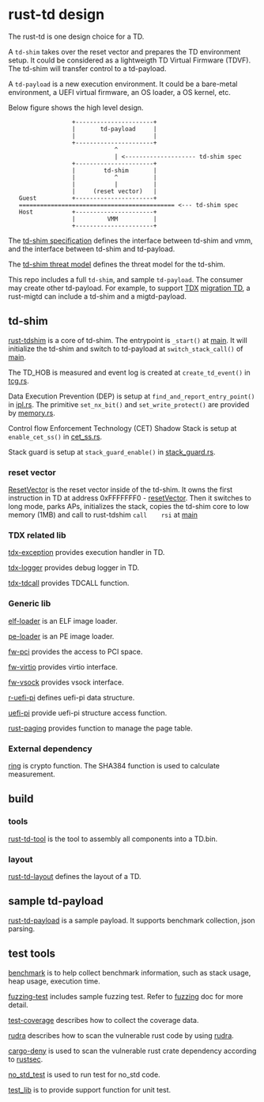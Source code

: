 # rust-td design

The rust-td is one design choice for a TD.

A `td-shim` takes over the reset vector and prepares the TD environment setup. It could be considered as a lightweigth TD Virtual Firmware (TDVF). The td-shim will transfer control to a td-payload.

A `td-payload` is a new execution environment. It could be a bare-metal environment, a UEFI virtual firmware, an OS loader, a OS kernel, etc.

Below figure shows the high level design.

   ```
                     +----------------------+
                     |       td-payload     |
                     |                      |
                     +----------------------+
                                 ^
                                 | <-------------------- td-shim spec
                     +----------------------+
                     |        td-shim       |
                     |           ^          |
                     |           |          |
                     |     (reset vector)   |
      Guest          +----------------------+
      ============================================ <--- td-shim spec
      Host           +----------------------+
                     |         VMM          |
                     +----------------------+

   ```

 The [td-shim specification](https://github.com/jyao1/td-shim/blob/init_version/doc/tdshim_spec.md) defines the interface between td-shim and vmm, and the interface between td-shim and td-payload.

 The [td-shim threat model](https://github.com/jyao1/td-shim/blob/init_version/doc/threat_model.md) defines the threat model for the td-shim.

This repo includes a full `td-shim`, and sample `td-payload`. The consumer may create other td-payload. For example, to support [TDX](https://www.intel.com/content/www/us/en/developer/articles/technical/intel-trust-domain-extensions.html) [migration TD](https://www.intel.com/content/dam/develop/external/us/en/documents/tdx-migration-td-design-guide-348987-001.pdf), a rust-migtd can include a td-shim and a migtd-payload.

## td-shim

[rust-tdshim](https://github.com/jyao1/td-shim/tree/init_version/rust-tdshim) is a core of td-shim. The entrypoint is `_start()` at [main](https://github.com/jyao1/td-shim/blob/init_version/rust-tdshim/src/main.rs). It will initialize the td-shim and switch to td-payload at `switch_stack_call()` of [main](https://github.com/jyao1/td-shim/blob/init_version/rust-tdshim/src/main.rs).

The TD_HOB is measured and event log is created at `create_td_event()` in [tcg.rs](https://github.com/jyao1/td-shim/blob/init_version/rust-tdshim/src/tcg.rs).

Data Execution Prevention (DEP) is setup at `find_and_report_entry_point()` in [ipl.rs](https://github.com/jyao1/td-shim/blob/init_version/rust-tdshim/src/ipl.rs). The primitive `set_nx_bit()` and `set_write_protect()` are provided by [memory.rs](https://github.com/jyao1/td-shim/blob/init_version/rust-tdshim/src/memory.rs).

Control flow Enforcement Technology (CET) Shadow Stack is setup at `enable_cet_ss()` in [cet_ss.rs](https://github.com/jyao1/td-shim/blob/init_version/rust-tdshim/src/cet_ss.rs).

Stack guard is setup at `stack_guard_enable()` in [stack_guard.rs](https://github.com/jyao1/td-shim/blob/init_version/rust-tdshim/src/stack_guard.rs).

### reset vector

[ResetVector](https://github.com/jyao1/td-shim/tree/init_version/rust-tdshim/ResetVector) is the reset vector inside of the td-shim. It owns the first instruction in TD at address 0xFFFFFFF0 - [resetVector](https://github.com/jyao1/td-shim/blob/init_version/rust-tdshim/ResetVector/Ia32/ResetVectorVtf0.asm). Then it switches to long mode, parks APs, initializes the stack, copies the td-shim core to low memory (1MB) and call to rust-tdshim `call    rsi` at [main](https://github.com/jyao1/td-shim/blob/init_version/rust-tdshim/ResetVector/Main.asm)

### TDX related lib

[tdx-exception](https://github.com/jyao1/td-shim/tree/init_version/tdx-exception) provides execution handler in TD.

[tdx-logger](https://github.com/jyao1/td-shim/tree/init_version/tdx-logger) provides debug logger in TD.

[tdx-tdcall](https://github.com/jyao1/td-shim/tree/init_version/tdx-logger) provides TDCALL function.

### Generic lib

[elf-loader](https://github.com/jyao1/td-shim/tree/init_version/elf-loader) is an ELF image loader.

[pe-loader](https://github.com/jyao1/td-shim/tree/init_version/pe-loader) is an PE image loader.

[fw-pci](https://github.com/jyao1/td-shim/tree/init_version/fw-pci) provides the access to PCI space.

[fw-virtio](https://github.com/jyao1/td-shim/tree/init_version/fw-virtio) provides virtio interface.

[fw-vsock](https://github.com/jyao1/td-shim/tree/init_version/fw-vsock) provides vsock interface.

[r-uefi-pi](https://github.com/jyao1/td-shim/tree/init_version/r-uefi-pi) defines uefi-pi data structure.

[uefi-pi](https://github.com/jyao1/td-shim/tree/init_version/uefi-pi) provide uefi-pi structure access function.

[rust-paging](https://github.com/jyao1/td-shim/tree/init_version/rust-paging) provides function to manage the page table.

### External dependency

[ring](https://github.com/jyao1/ring/tree/uefi_support) is crypto function. The SHA384 function is used to calculate measurement.

## build

### tools

[rust-td-tool](https://github.com/jyao1/td-shim/tree/init_version/rust-td-tool) is the tool to assembly all components into a TD.bin.

### layout

[rust-td-layout](https://github.com/jyao1/td-shim/tree/init_version/rust-td-layout) defines the layout of a TD.

## sample td-payload

[rust-td-payload](https://github.com/jyao1/td-shim/tree/init_version/rust-td-payload) is a sample payload. It supports benchmark collection, json parsing.

## test tools

[benchmark](https://github.com/jyao1/td-shim/tree/init_version/benchmark) is to help collect benchmark information, such as stack usage, heap usage, execution time.

[fuzzing-test](https://github.com/jyao1/td-shim/tree/init_version/fuzzing) includes sample fuzzing test. Refer to [fuzzing](https://github.com/jyao1/td-shim/blob/init_version/doc/fuzzing.md) doc for more detail.

[test-coverage](https://github.com/jyao1/td-shim/blob/init_version/doc/unit_test_coverage.md) describes how to collect the coverage data.

[rudra](https://github.com/jyao1/td-shim/blob/init_version/doc/rudra.md) describes how to scan the vulnerable rust code by using [rudra](https://github.com/sslab-gatech/Rudra).

[cargo-deny](https://github.com/jyao1/td-shim/blob/init_version/.github/workflows/deny.yml) is used to scan the vulnerable rust crate dependency according to [rustsec](https://rustsec.org/).

[no_std_test](https://github.com/jyao1/td-shim/tree/init_version/no_std_test) is used to run test for no_std code.

[test_lib](https://github.com/jyao1/td-shim/tree/init_version/test_lib) is to provide support function for unit test.

